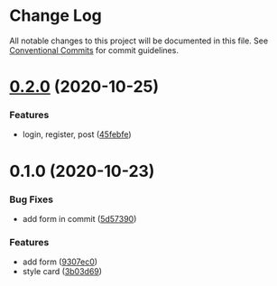 # Change Log

All notable changes to this project will be documented in this file.
See [Conventional Commits](https://conventionalcommits.org) for commit guidelines.

# [0.2.0](https://github.com/AlexR0v/posts/compare/@site/login-page@0.1.0...@site/login-page@0.2.0) (2020-10-25)


### Features

* login, register, post ([45febfe](https://github.com/AlexR0v/posts/commit/45febfecf1c7e8eda9f2539811ed65530e1012f7))






# 0.1.0 (2020-10-23)

### Bug Fixes

- add form in commit ([5d57390](https://github.com/AlexR0v/posts/commit/5d57390d6d58acabec817f8dc72b74a261afdfd7))

### Features

- add form ([9307ec0](https://github.com/AlexR0v/posts/commit/9307ec054a517b1ec61fa890b7f3e96cf98eb9c1))
- style card ([3b03d69](https://github.com/AlexR0v/posts/commit/3b03d699bcd936d2a0d9122d88ce46bad7f3045b))
